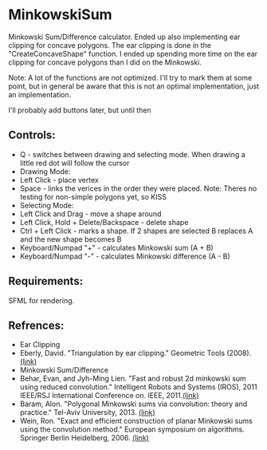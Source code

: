 # MinkowskiSum
Minkowski Sum/Difference calculator. Ended up also implementing ear clipping for concave polygons.
The ear clipping is done in the "CreateConcaveShape" function.
I ended up spending more time on the ear clipping for concave polygons than I did on the Minkowski.

Note: A lot of the functions are not optimized. I'll try to mark them at some point, but in general be
aware that this is not an optimal implementation, just an implementation.

I'll probably add buttons later, but until then

## Controls:
 * Q - switches between drawing and selecting mode. When drawing a little red dot will follow the cursor
 * Drawing Mode:
  * Left Click - place vertex
  * Space - links the verices in the order they were placed. Note: Theres no testing for non-simple polygons yet, so KISS
 * Selecting Mode:
  * Left Click and Drag - move a shape around
  * Left Click, Hold + Delete/Backspace - delete shape
  * Ctrl + Left Click - marks a shape. If 2 shapes are selected B replaces A and the new shape becomes B
  * Keyboard/Numpad "+" - calculates Minkowski sum (A + B)
  * Keyboard/Numpad "-" - calculates Minkowski difference (A - B)

## Requirements:

SFML for rendering.

## Refrences:
 * Ear Clipping
  * Eberly, David. "Triangulation by ear clipping." Geometric Tools (2008). [(link)](https://www.geometrictools.com/Documentation/TriangulationByEarClipping.pdf)
 * Minkowski Sum/Difference
  * Behar, Evan, and Jyh-Ming Lien. "Fast and robust 2d minkowski sum using reduced convolution." Intelligent Robots and Systems (IROS), 2011 IEEE/RSJ International Conference on. IEEE, 2011.[(link)](http://www.ams.sunysb.edu/~jsbm/fwcg10/papers/29.pdf)
  * Baram, Alon. "Polygonal Minkowski sums via convolution: theory and practice." Tel-Aviv University, 2013. [(link)](http://acg.cs.tau.ac.il/tau-members-area/general%20publications/m.sc.-theses/thesis-lienchapter.pdf)
  * Wein, Ron. "Exact and efficient construction of planar Minkowski sums using the convolution method." European symposium on algorithms. Springer Berlin Heidelberg, 2006. [(link)](https://pdfs.semanticscholar.org/b049/3b89b18d785ca81427404ec78d7ce6602ceb.pdf)